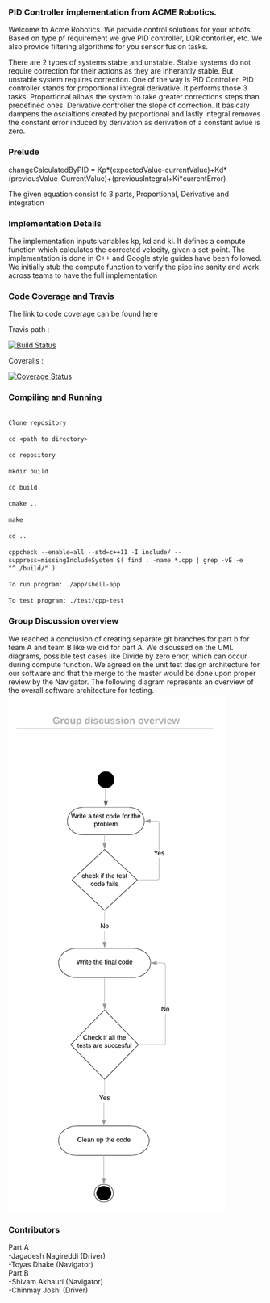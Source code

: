 ### PID Controller implementation from ACME Robotics.

Welcome to Acme Robotics. We provide control solutions for your robots. Based on type pf requirement we give PID controller, LQR contorller, etc. We also provide filtering algorithms for you sensor fusion tasks.

There are 2 types of systems stable and unstable. Stable systems do not require correction for their actions as they are inherantly stable. But unstable system requires correction. One of the way is PID Controller. PID controller stands for proportional integral derivative. It performs those 3 tasks. Proportional allows the system to take greater corrections steps than predefined ones. Derivative controller the slope of correction. It basicaly dampens the oscialtions created by proportional and lastly integral removes the constant error induced by derivation as derivation of a constant avlue is zero.
### Prelude

changeCalculatedByPID = Kp*(expectedValue-currentValue)+Kd*(previousValue-CurrentValue)+(previousIntegral+Ki*currentError)

The given equation consist fo 3 parts, Proportional, Derivative and integration
### Implementation Details

The implementation inputs variables kp, kd and ki. It defines a compute function which calculates the corrected velocity, given a set-point. The implementation is done in C++ and Google style guides have been followed. We initially stub the compute function to verify the pipeline sanity and work across teams to have the full implementation

### Code Coverage and Travis

The link to code coverage can be found here

Travis path :

[![Build Status](https://travis-ci.org/NJNischal/cpp-boilerplate.svg?branch=master)](https://travis-ci.org/NJNischal/cpp-boilerplate)

Coveralls :

[![Coverage Status](https://coveralls.io/repos/github/NJNischal/cpp-boilerplate/badge.svg?branch=master)](https://coveralls.io/github/NJNischal/cpp-boilerplate?branch=master)

### Compiling and Running

```

Clone repository

cd <path to directory>

cd repository

mkdir build

cd build

cmake ..

make

cd ..

cppcheck --enable=all --std=c++11 -I include/ --suppress=missingIncludeSystem $( find . -name *.cpp | grep -vE -e "^./build/" )

To run program: ./app/shell-app

To test program: ./test/cpp-test

```
### Group Discussion overview

We reached a conclusion of creating separate git branches for part b for team A and team B like we did for part A. We discussed on the UML diagrams, possible test cases like Divide by zero error, which can occur during compute function. We agreed on the unit test design architecture for our software and that the merge to the master would be done upon proper review by the Navigator. The following diagram represents an overview of the overall software architecture for testing.
![](GroupDiscussion.png)
### Contributors

Part A \
-Jagadesh Nagireddi (Driver) \
-Toyas Dhake (Navigator) \
Part B \
-Shivam Akhauri (Navigator) \
-Chinmay Joshi (Driver)
